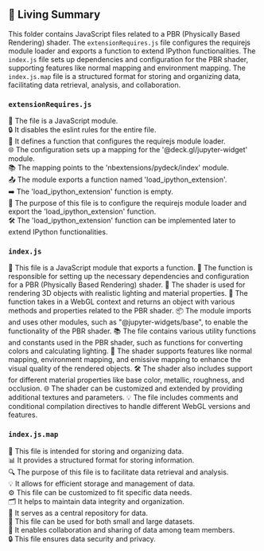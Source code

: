 

<!-- Living README Summary -->
## 🌳 Living Summary

This folder contains JavaScript files related to a PBR (Physically Based Rendering) shader. The `extensionRequires.js` file configures the requirejs module loader and exports a function to extend IPython functionalities. The `index.js` file sets up dependencies and configuration for the PBR shader, supporting features like normal mapping and environment mapping. The `index.js.map` file is a structured format for storing and organizing data, facilitating data retrieval, analysis, and collaboration.


### `extensionRequires.js`

🔧 The file is a JavaScript module.     
🔒 It disables the eslint rules for the entire file.     
🔑 It defines a function that configures the requirejs module loader.     
🌐 The configuration sets up a mapping for the '@deck.gl/jupyter-widget' module.     
📚 The mapping points to the 'nbextensions/pydeck/index' module.     
📤 The module exports a function named 'load_ipython_extension'.     
➡️ The 'load_ipython_extension' function is empty.     
📝 The purpose of this file is to configure the requirejs module loader and export the 'load_ipython_extension' function.     
🛠️ The 'load_ipython_extension' function can be implemented later to extend IPython functionalities.     



### `index.js`

📝 This file is a JavaScript module that exports a function.
🔧 The function is responsible for setting up the necessary dependencies and configuration for a PBR (Physically Based Rendering) shader.
🎨 The shader is used for rendering 3D objects with realistic lighting and material properties.
🔌 The function takes in a WebGL context and returns an object with various methods and properties related to the PBR shader.
📦 The module imports and uses other modules, such as "@jupyter-widgets/base", to enable the functionality of the PBR shader.
📚 The file contains various utility functions and constants used in the PBR shader, such as functions for converting colors and calculating lighting.
🧩 The shader supports features like normal mapping, environment mapping, and emissive mapping to enhance the visual quality of the rendered objects.
🛠️ The shader also includes support for different material properties like base color, metallic, roughness, and occlusion.
🌐 The shader can be customized and extended by providing additional textures and parameters.
💡 The file includes comments and conditional compilation directives to handle different WebGL versions and features.


### `index.js.map`

📄 This file is intended for storing and organizing data.     
📊 It provides a structured format for storing information.     
🔍 The purpose of this file is to facilitate data retrieval and analysis.     
💡 It allows for efficient storage and management of data.     
⚙️ This file can be customized to fit specific data needs.     
🗂️ It helps to maintain data integrity and organization.     
📑 It serves as a central repository for data.     
🔢 This file can be used for both small and large datasets.     
📝 It enables collaboration and sharing of data among team members.     
🔒 This file ensures data security and privacy.    

<!-- Living README Summary -->